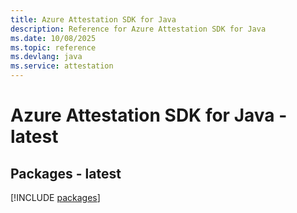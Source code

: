 ```yaml
---
title: Azure Attestation SDK for Java
description: Reference for Azure Attestation SDK for Java
ms.date: 10/08/2025
ms.topic: reference
ms.devlang: java
ms.service: attestation
---
```

# Azure Attestation SDK for Java - latest
## Packages - latest
[!INCLUDE [packages](attestation-index.md)]